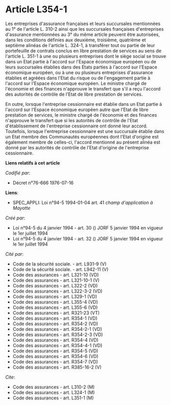 # Article L354-1

Les entreprises d'assurance françaises et leurs succursales mentionnées au 1° de l'article L. 310-2 ainsi que les succursales
françaises d'entreprises d'assurance mentionnées au 3° du même article peuvent être autorisées, dans les conditions définies
aux deuxième, troisième, quatrième et septième alinéas de l'article L. 324-1, à transférer tout ou partie de leur
portefeuille de contrats conclus en libre prestation de services au sens de l'article L. 351-1 à une ou plusieurs entreprises
dont le siège social se trouve dans un Etat partie à l'accord sur l'Espace économique européen ou de leurs succursales
établies dans des Etats parties à l'accord sur l'Espace économique européen, ou à une ou plusieurs entreprises d'assurance
établies et agréées dans l'Etat du risque ou de l'engagement partie à l'accord sur l'Espace économique européen. Le ministre
chargé de l'économie et des finances n'approuve le transfert que s'il a reçu l'accord des autorités de contrôle de l'Etat de
libre prestation de services.

En outre, lorsque l'entreprise cessionnaire est établie dans un Etat partie à l'accord sur l'Espace économique européen autre
que l'Etat de libre prestation de services, le ministre chargé de l'économie et des finances n'approuve le transfert que si
les autorités de contrôle de l'Etat d'établissement de l'entreprise cessionnaire ont donné leur accord. Toutefois, lorsque
l'entreprise cessionnaire est une succursale établie dans un Etat membre des Communautés européennes dont l'Etat d'origine
est également membre de celles-ci, l'accord mentionné au présent alinéa est donné par les autorités de contrôle de l'Etat
d'origine de l'entreprise cessionnaire.

**Liens relatifs à cet article**

_Codifié par_:

  - Décret n°76-666 1976-07-16

**Liens**:

  - SPEC_APPLI: Loi n°94-5 1994-01-04 art. 41 *champ d'application à Mayotte*

_Créé par_:

  - Loi n°94-5 du 4 janvier 1994 - art. 30 () JORF 5 janvier 1994 en vigueur le 1er juillet 1994
  - Loi n°94-5 du 4 janvier 1994 - art. 32 () JORF 5 janvier 1994 en vigueur le 1er juillet 1994

_Cité par_:

  - Code de la sécurité sociale. - art. L931-9 (V)
  - Code de la sécurité sociale. - art. L942-11 (V)
  - Code des assurances - art. L321-10 (VD)
  - Code des assurances - art. L321-10-1 (V)
  - Code des assurances - art. L322-2 (VD)
  - Code des assurances - art. L322-3-2 (VD)
  - Code des assurances - art. L329-1 (VD)
  - Code des assurances - art. L355-4 (VD)
  - Code des assurances - art. L355-6 (VD)
  - Code des assurances - art. R321-23 (VT)
  - Code des assurances - art. R354-1 (VD)
  - Code des assurances - art. R354-2 (VD)
  - Code des assurances - art. R354-2-1 (VD)
  - Code des assurances - art. R354-2-3 (VD)
  - Code des assurances - art. R354-4 (VD)
  - Code des assurances - art. R354-4-1 (VD)
  - Code des assurances - art. R354-5 (VD)
  - Code des assurances - art. R354-6 (VD)
  - Code des assurances - art. R354-7 (VD)
  - Code des assurances - art. R385-16-2 (V)

_Cite_:

  - Code des assurances - art. L310-2 (M)
  - Code des assurances - art. L324-1 (M)
  - Code des assurances - art. L351-1 (M)
